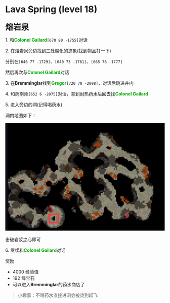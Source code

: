 # Lava Spring (level 18)
<span style="font-size: 25px;">**熔岩泉**</span>

<span class="stage-index">1.</span> 和<font color=00AA00>**Colonel Gailard**</font>`[670 80 -1755]`对话

<span class="stage-index">2.</span> 在熔岩泉旁边找到三处腐化的迹象(找到物品打一下)

分别在`[646 77 -1729]`、`[640 73 -1761]`、`[665 76 -1777]`

然后再次与<font color=00AA00>**Colonel Gailard**</font>对话

<span class="stage-index">3.</span> 在**Bremminglar**找到<font color=00AA00>**Gregor**</font>`[720 70 -2098]`，对话后跳进井内

<span class="stage-index">4.</span> 和药剂师`[652 6 -2075]`对话，拿到耐热药水后回去找<font color=00AA00>**Colonel Gailard**</font>

<span class="stage-index">5.</span> 进入旁边的洞(记得喝药水)

洞内地图如下：

![](/assets/img/lvl18-1.jpg)

击破岩浆之心即可

<span class="stage-index">6.</span> 继续和<font color=00AA00>**Colonel Gailard**</font>对话

奖励
+ 4000 经验值 
+ 192 绿宝石
+ 可以进入**Bremminglar**的药水商店了

>小趣事：不喝药水直接进洞会被烫到起飞